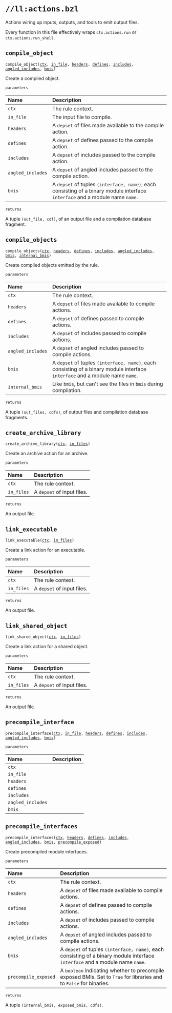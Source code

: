 # `//ll:actions.bzl`

Actions wiring up inputs, outputs, and tools to emit output files.

Every function in this file effectively wraps `ctx.actions.run` or
`ctx.actions.run_shell`.

<a id="compile_object"></a>

## `compile_object`

<pre><code>compile_object(<a href="#compile_object-ctx">ctx</a>, <a href="#compile_object-in_file">in_file</a>, <a href="#compile_object-headers">headers</a>, <a href="#compile_object-defines">defines</a>, <a href="#compile_object-includes">includes</a>, <a href="#compile_object-angled_includes">angled_includes</a>, <a href="#compile_object-bmis">bmis</a>)</code></pre>
Create a compiled object.

`parameters`

| Name  | Description |
| :---- | :---------- |
| <a id="compile_object-ctx"></a>`ctx` | The rule context.  |
| <a id="compile_object-in_file"></a>`in_file` | The input file to compile.  |
| <a id="compile_object-headers"></a>`headers` | A `depset` of files made available to the compile action.  |
| <a id="compile_object-defines"></a>`defines` | A `depset` of defines passed to the compile action.  |
| <a id="compile_object-includes"></a>`includes` | A `depset` of includes passed to the compile action.  |
| <a id="compile_object-angled_includes"></a>`angled_includes` | A `depset` of angled includes passed to the compile action.  |
| <a id="compile_object-bmis"></a>`bmis` | A `depset` of tuples `(interface, name)`, each consisting of a binary module interface `interface` and a module name `name`.  |

`returns`

A tuple `(out_file, cdf)`, of an output file and a compilation database
  fragment.


<a id="compile_objects"></a>

## `compile_objects`

<pre><code>compile_objects(<a href="#compile_objects-ctx">ctx</a>, <a href="#compile_objects-headers">headers</a>, <a href="#compile_objects-defines">defines</a>, <a href="#compile_objects-includes">includes</a>, <a href="#compile_objects-angled_includes">angled_includes</a>, <a href="#compile_objects-bmis">bmis</a>, <a href="#compile_objects-internal_bmis">internal_bmis</a>)</code></pre>
Create compiled objects emitted by the rule.

`parameters`

| Name  | Description |
| :---- | :---------- |
| <a id="compile_objects-ctx"></a>`ctx` | The rule context.  |
| <a id="compile_objects-headers"></a>`headers` | A `depset` of files made available to compile actions.  |
| <a id="compile_objects-defines"></a>`defines` | A `depset` of defines passed to compile actions.  |
| <a id="compile_objects-includes"></a>`includes` | A `depset` of includes passed to compile actions.  |
| <a id="compile_objects-angled_includes"></a>`angled_includes` | A `depset` of angled includes passed to compile actions.  |
| <a id="compile_objects-bmis"></a>`bmis` | A `depset` of tuples `(interface, name)`, each consisting of a binary module interface `interface` and a module name `name`.  |
| <a id="compile_objects-internal_bmis"></a>`internal_bmis` | Like `bmis`, but can't see the files in `bmis` during compilation.  |

`returns`

A tuple `(out_files, cdfs)`, of output files and compilation database
  fragments.


<a id="create_archive_library"></a>

## `create_archive_library`

<pre><code>create_archive_library(<a href="#create_archive_library-ctx">ctx</a>, <a href="#create_archive_library-in_files">in_files</a>)</code></pre>
Create an archive action for an archive.

`parameters`

| Name  | Description |
| :---- | :---------- |
| <a id="create_archive_library-ctx"></a>`ctx` | The rule context.  |
| <a id="create_archive_library-in_files"></a>`in_files` | A `depset` of input files.  |

`returns`

An output file.


<a id="link_executable"></a>

## `link_executable`

<pre><code>link_executable(<a href="#link_executable-ctx">ctx</a>, <a href="#link_executable-in_files">in_files</a>)</code></pre>
Create a link action for an executable.

`parameters`

| Name  | Description |
| :---- | :---------- |
| <a id="link_executable-ctx"></a>`ctx` | The rule context.  |
| <a id="link_executable-in_files"></a>`in_files` | A `depset` of input files.  |

`returns`

An output file.


<a id="link_shared_object"></a>

## `link_shared_object`

<pre><code>link_shared_object(<a href="#link_shared_object-ctx">ctx</a>, <a href="#link_shared_object-in_files">in_files</a>)</code></pre>
Create a link action for a shared object.

`parameters`

| Name  | Description |
| :---- | :---------- |
| <a id="link_shared_object-ctx"></a>`ctx` | The rule context.  |
| <a id="link_shared_object-in_files"></a>`in_files` | A `depset` of input files.  |

`returns`

An output file.


<a id="precompile_interface"></a>

## `precompile_interface`

<pre><code>precompile_interface(<a href="#precompile_interface-ctx">ctx</a>, <a href="#precompile_interface-in_file">in_file</a>, <a href="#precompile_interface-headers">headers</a>, <a href="#precompile_interface-defines">defines</a>, <a href="#precompile_interface-includes">includes</a>, <a href="#precompile_interface-angled_includes">angled_includes</a>, <a href="#precompile_interface-bmis">bmis</a>)</code></pre>


`parameters`

| Name  | Description |
| :---- | :---------- |
| <a id="precompile_interface-ctx"></a>`ctx` |  |
| <a id="precompile_interface-in_file"></a>`in_file` |  |
| <a id="precompile_interface-headers"></a>`headers` |  |
| <a id="precompile_interface-defines"></a>`defines` |  |
| <a id="precompile_interface-includes"></a>`includes` |  |
| <a id="precompile_interface-angled_includes"></a>`angled_includes` |  |
| <a id="precompile_interface-bmis"></a>`bmis` |  |


<a id="precompile_interfaces"></a>

## `precompile_interfaces`

<pre><code>precompile_interfaces(<a href="#precompile_interfaces-ctx">ctx</a>, <a href="#precompile_interfaces-headers">headers</a>, <a href="#precompile_interfaces-defines">defines</a>, <a href="#precompile_interfaces-includes">includes</a>, <a href="#precompile_interfaces-angled_includes">angled_includes</a>, <a href="#precompile_interfaces-bmis">bmis</a>, <a href="#precompile_interfaces-precompile_exposed">precompile_exposed</a>)</code></pre>
Create precompiled module interfaces.

`parameters`

| Name  | Description |
| :---- | :---------- |
| <a id="precompile_interfaces-ctx"></a>`ctx` | The rule context.  |
| <a id="precompile_interfaces-headers"></a>`headers` | A `depset` of files made available to compile actions.  |
| <a id="precompile_interfaces-defines"></a>`defines` | A `depset` of defines passed to compile actions.  |
| <a id="precompile_interfaces-includes"></a>`includes` | A `depset` of includes passed to compile actions.  |
| <a id="precompile_interfaces-angled_includes"></a>`angled_includes` | A `depset` of angled includes passed to compile actions.  |
| <a id="precompile_interfaces-bmis"></a>`bmis` | A `depset` of tuples `(interface, name)`, each consisting of a binary module interface `interface` and a module name `name`.  |
| <a id="precompile_interfaces-precompile_exposed"></a>`precompile_exposed` | A `boolean` indicating whether to precompile exposed BMIs. Set to `True` for libraries and to `False` for binaries.  |

`returns`

A tuple `(internal_bmis, exposed_bmis, cdfs)`.
